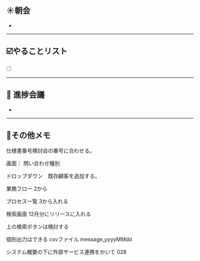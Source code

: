 ## **☀️**朝会

- 

---
## ☑️やることリスト

- [ ]  


---
## 📌 進捗会議

- 


---
## 📝その他メモ


仕様書番号検討会の番号に合わせる。

画面：
問い合わせ種別

ドロップダウン　既存顧客を追加する。

業務フロー
2から

プロセス一覧
3から入れる


検索画面
12月分にリリースに入れる

上の検索ボタンは検討する


個別出力はできる
csvファイル
message_yyyyMMdd



システム概要の下に外部サービス連携をかいて
028